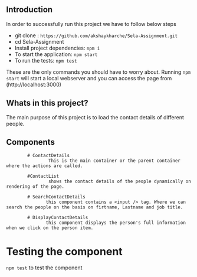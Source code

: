## Introduction

In order to successfully run this project we have to follow below steps

* git clone : `https://github.com/akshaykharche/Sela-Assignment.git`
* cd Sela-Assignment
* Install project dependencies: `npm i`
* To start the application: `npm start`
* To run the tests: `npm test`

These are the only commands you should have to worry about. Running `npm start` will start a local webserver and you can access the page from (http://localhost:3000)

## Whats in this project?

The main purpose of this project is to load the contact details of different people.

## Components

            # ContactDetails
                    This is the main container or the parent container where the actions are called.

            #ContactList
                    shows the contact details of the people dynamically on rendering of the page.

            # SearchContactDetails
                   this component contains a <input /> tag. Where we can search the people on the basis on firtname, Lastname and job title.

            # DisplayContactDetails
                   this component displays the person's full information when we click on the person item.



# Testing the component

  `npm test` to test the component

        
      
      
